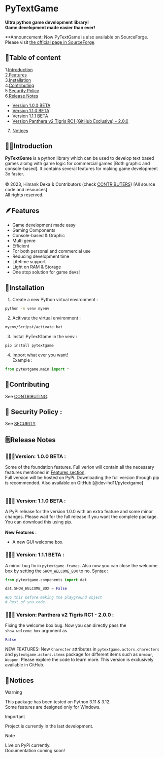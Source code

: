 # PyTextGame

**Ultra python game development library! <br>Game development made easier than ever!**

**Announcement: Now PyTextGame is also available on SourceForge. Please visit [the official page in SourceForge](https://pytextgame.sourceforge.io).
## 📃Table of content
1.[Introduction](#introduction)<br>
2.[Features](#features)<br>
3.[Installation](#installation)<br>
4.[Contributing](#contributing)<br>
5.[Security Policy](#security-policy)<br>
6.[Release Notes](#release-notes)<br>
- [Version 1.0.0 BETA](#version-100-beta-)<br>
- [Version 1.1.0 BETA](#-version-110-beta-)<br>
- [Version 1.1.1 BETA](#-version-111-beta-)<br>
- [Version Panthera v2 Tigris RC1 \(GitHub Exclusive\) - 2.0.0](#-version-panthera-v2-tigris-rc1-)
7. [Notices](#notices)

## 👋🏼Introduction
**PyTextGame** is a python library which can be used to develop text based games alomg with game logic for commercial games [Both graphic and console-based]. It contains several features for making game development 3x faster.
<br><br>
©️ 2023, Himank Deka & Contributors (check [CONTRIBUTERS](./CONTRIBUTERS.txt)) [All source code and resources]
<br> All rights reserved.

## 🪶Features
- Game development made easy
- Gaming Components
- Console-based & Graphic
- Multi genre
- Efficient
- For both personal and commercial use
- Reducing development time
- Lifetime support
- Light on RAM & Storage
- One stop solution for game devs!

## 📩Installation
1. Create a new Python virtual environment :
```bash
python -m venv myenv
```

2. Acitivate the virtual environment :
```bash
myenv/Scripst/activate.bat
```

3. Install PyTextGame in the venv :
```bash
pip install pytextgame
```

4. Import what ever you want!<br>
Example :
```python
from pytextgame.main import *
```

## 🤝Contributing
See [CONTRIBUTING](./CONTRIBUTING.md).

## 🔐 Security Policy :
See [SECURITY](./SECURITY.md)

## 🗒️Release Notes

### 👩🏼‍💻Version: 1.0.0 BETA : 
Some of the foundation features. Full verion will contain all the necessary features mentioned in [Features section](#features).
<br>
Full version will be hosted on PyPi. Downloading the full version through pip is recommended. Also available on GitHub \[@dev-hd11/pytextgame\]
<br><br>

### 👩🏼‍💻 Version: 1.1.0 BETA :
A PyPi release for the version 1.0.0 with an extra feature and some minor changes. Please wait for the full release if you want the complete package.
You can download this using pip.
<br><br>
**New Features** :
- A new GUI welcome box.

### 👩🏼‍💻 Version: 1.1.1 BETA :
A minor bug fix in `pytextgame.frames`. Also now you can close the welcome box by setting the `SHOW_WELCOME_BOX` to no.
Syntax :
```python
from pytextgame.components import dat

dat.SHOW_WELCOME_BOX = False

#Do this before making the playground object
# Rest of you code...
```

### 👩🏼‍💻 Version: Panthera v2 Tigris RC1 - 2.0.0 :
Fixing the welcome box bug. Now you can directly pass the `show_welcome_box` argument as 
```python
False
``` 
NEW FEATURES: New `Charecter` attributes in `pytextgame.actors.charecters` and `pytextgame.actors.items` package for different items such as `Armour`, `Weapon`.
Please explore the code to learn more.
This version is exclusively available in GitHub.

## 🔔Notices

> [!WARNING]
> This package has been tested on Python 3.11 & 3.12.<br>
> Some features are designed only for Windows.<br>

>[!IMPORTANT]
> Project is currently in the last development.<br>

>[!NOTE]
> Live on PyPi currently.<br>
> Documentation coming soon!<br>

